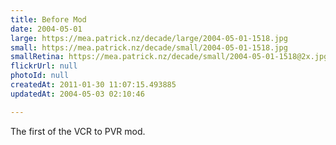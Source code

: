 ```yaml
---
title: Before Mod
date: 2004-05-01
large: https://mea.patrick.nz/decade/large/2004-05-01-1518.jpg
small: https://mea.patrick.nz/decade/small/2004-05-01-1518.jpg
smallRetina: https://mea.patrick.nz/decade/small/2004-05-01-1518@2x.jpg
flickrUrl: null
photoId: null
createdAt: 2011-01-30 11:07:15.493885
updatedAt: 2004-05-03 02:10:46

---
```

The first of the VCR to PVR mod.
